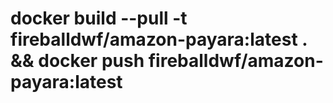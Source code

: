 # docker build --pull -t fireballdwf/amazon-payara:latest . && docker push fireballdwf/amazon-payara:latest 
